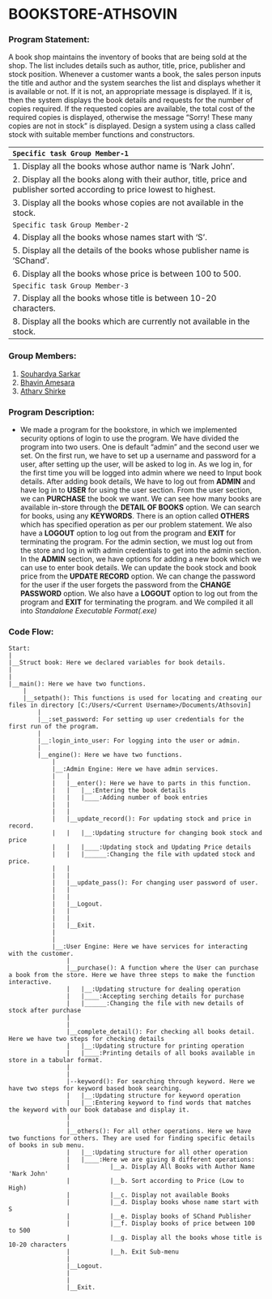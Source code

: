 # BOOKSTORE-ATHSOVIN

### Program Statement:
A book shop maintains the inventory of books that are being sold at the shop. The
list includes details such as author, title, price, publisher and stock position.
Whenever a customer wants a book, the sales person inputs the title and author and
the system searches the list and displays whether it is available or not. If it is not, an
appropriate message is displayed. If it is, then the system displays the book details
and requests for the number of copies required. If the requested copies are available,
the total cost of the required copies is displayed, otherwise the message “Sorry!
These many copies are not in stock” is displayed. Design a system using a class
called stock with suitable member functions and constructors.

|   `Specific task Group Member-1`   |
|:--------------------------------|
|   1. Display all the books whose author name is ‘Nark John’.   |
|   2. Display all the books along with their author, title, price and publisher sorted according to price lowest to highest.   |
|   3. Display all the books whose copies are not available in the stock.   |
|  `Specific task Group Member-2`  |
|   4. Display all the books whose names start with ‘S’.   |
|   5. Display all the details of the books whose publisher name is ‘SChand’.   |
|   6. Display all the books whose price is between 100 to 500.   |
|  `Specific task Group Member-3`  |
|   7. Display all the books whose title is between 10-20 characters.   |
|   8. Display all the books which are currently not available in the stock.   |

### Group Members:
1. [Souhardya Sarkar](https://github.com/s-vintagew)
2. [Bhavin Amesara](https://github.com/Bhavin-Amesara)
3. [Atharv Shirke](https://github.com/AtharvShirke9)

### Program Description:
* We made a program for the bookstore, in which we implemented security options of login to use the program. We have divided the program into two users. One is default “admin” and the second user we set. On the first run, we have to set up a username and password for a user, after setting up the user, will be asked to log in. As we log in, for the first time you will be logged into admin where we need to Input book details. After adding book details, We have to log out from **ADMIN** and have log in to **USER** for using the user section. From the user section, we can **PURCHASE** the book we want. We can see how many books are available in-store through the **DETAIL OF BOOKS** option. We can search for books, using any **KEYWORDS**. There is an option called **OTHERS** which has specified operation as per our problem statement. We also have a **LOGOUT** option to log out from the program and **EXIT** for terminating the program. For the admin section, we must log out from the store and log in with admin credentials to get into the admin section. In the **ADMIN** section, we have options for adding a new book which we can use to enter book details. We can update the book stock and book price from the **UPDATE RECORD** option. We can change the password for the user if the user forgets the password from the **CHANGE PASSWORD** option. We also have a **LOGOUT** option to log out from the program and **EXIT** for terminating the program. and We compiled it all into _Standalone Executable Format(.exe)_


### Code Flow:
```
Start:
|
|__Struct book: Here we declared variables for book details.
|
|	
|__main(): Here we have two functions.
	|
	|__setpath(): This functions is used for locating and creating our files in directory [C:/Users/<Current Username>/Documents/Athsovin]
		|
	  	|__:set_password: For setting up user credentials for the first run of the program. 
	  	|
	  	|__:login_into_user: For logging into the user or admin.
		|
		|__engine(): Here we have two functions.
   		  	|
   		  	|__:Admin Engine: Here we have admin services.
			|	|
  		  	|	|__enter(): Here we have to parts in this function.
   	  		|	|	|__:Entering the book details
   	  		|	|	|____:Adding number of book entries
   		  	|	|
			|	|	
   		 	|	|__update_record(): For updating stock and price in record.
   		  	|	|	|__:Updating structure for changing book stock and price
   		  	|	|	|____:Updating stock and Updating Price details
   		  	| 	|	|______:Changing the file with updated stock and price.
   		  	|	|
   	  		|	|
   	  		|	|__update_pass(): For changing user password of user.
   		  	|	|
   	  		|	|
   		  	|	|__Logout.
   		  	|	|
   	  		|	|
   		  	|	|__Exit.
   		  	|
   	  		|
   		  	|__:User Engine: Here we have services for interacting with the customer.
				|
				|__purchase(): A function where the User can purchase a book from the store. Here we have three steps to make the function interactive.
   				|	|__:Updating structure for dealing operation
   				|	|____:Accepting serching details for purchase
   				|	|______:Changing the file with new details of stock after purchase
   		  		|
   	  			|	
   				|__complete_detail(): For checking all books detail. Here we have two steps for checking details
   				|	|__:Updating structure for printing operation
   				|	|____:Printing details of all books available in store in a tabular format.
   		  		|
   	  			|
   				|--keyword(): For searching through keyword. Here we have two steps for keyword based book searching.
   				|	|__:Updating structure for keyword operation
   				|	|__:Entering keyword to find words that matches the keyword with our book database and display it.
   				|
   				|
   				|__others(): For all other operations. Here we have two functions for others. They are used for finding specific details of books in sub menu.
   				|	|__:Updating structure for all other operation
   				|	|____:Here we are giving 8 different operations:
  				|			|__a. Display All Books with Author Name 'Nark John'
   				|			|__b. Sort according to Price (Low to High)
   				|			|__c. Display not available Books
   				|			|__d. Display books whose name start with S
   				|			|__e. Display books of SChand Publisher
   				|			|__f. Display books of price between 100 to 500
   				|			|__g. Display all the books whose title is 10-20 characters
   				|			|__h. Exit Sub-menu
   				|
   				|__Logout.
				|
   				|
   				|__Exit.

```
